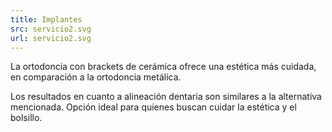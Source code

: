 ```yaml
---
title: Implantes
src: servicio2.svg
url: servicio2.svg
--- 
```

La ortodoncia con brackets de cerámica ofrece una estética más cuidada, en comparación a la ortodoncia metálica. 


Los resultados en cuanto a alineación dentaria son similares a la alternativa mencionada. Opción ideal para quienes buscan cuidar la estética y el bolsillo.